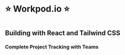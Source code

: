 <h1> ⭐ Workpod.io ⭐ <h1>
<h2>Building with React and Tailwind CSS</h2>
<h3>Complete Project Tracking with Teams</h3>
